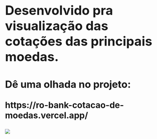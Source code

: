 <h1><Projeto ByteBank</h1>
<h2>Desenvolvido pra visualização das cotações das principais moedas.</h2>
<h3>Dê uma olhada no projeto: </h3>
<p>https://ro-bank-cotacao-de-moedas.vercel.app/</p>
<img src= 'https://github.com/RomuloDeyvid/RoBank-CotacaoDeMoedas/assets/120958836/7be99dab-7f28-4acc-bd3c-2850f694b161'>
